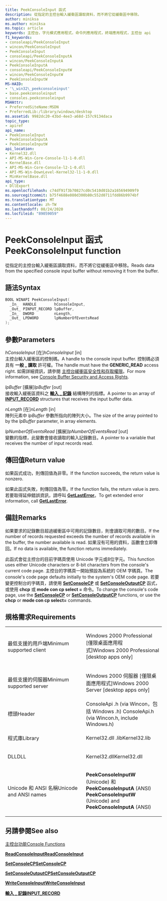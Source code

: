 ```yaml
---
title: PeekConsoleInput 函式
description: 從指定的主控台輸入緩衝區讀取資料，而不將它從緩衝區中移除。
author: miniksa
ms.author: miniksa
ms.topic: article
keywords: 主控台，字元模式應用程式，命令列應用程式，終端應用程式，主控台 api
f1_keywords:
- consoleapi/PeekConsoleInput
- wincon/PeekConsoleInput
- PeekConsoleInput
- consoleapi/PeekConsoleInputA
- wincon/PeekConsoleInputA
- PeekConsoleInputA
- consoleapi/PeekConsoleInputW
- wincon/PeekConsoleInputW
- PeekConsoleInputW
MS-HAID:
- '\_win32\_peekconsoleinput'
- base.peekconsoleinput
- consoles.peekconsoleinput
MSHAttr:
- PreferredSiteName:MSDN
- PreferredLib:/library/windows/desktop
ms.assetid: 9982dc20-43bd-4ee3-a68d-157c9134daca
topic_type:
- apiref
api_name:
- PeekConsoleInput
- PeekConsoleInputA
- PeekConsoleInputW
api_location:
- Kernel32.dll
- API-MS-Win-Core-Console-l1-1-0.dll
- KernelBase.dll
- API-MS-Win-Core-Console-l2-1-0.dll
- API-MS-Win-DownLevel-Kernel32-l1-1-0.dll
- MinKernelBase.dll
api_type:
- DllExport
ms.openlocfilehash: c74df91f3b70827cd0c5410d01b2a165694909f9
ms.sourcegitcommit: b75f4688e080d300b80c552d0711fdd86b9974bf
ms.translationtype: MT
ms.contentlocale: zh-TW
ms.lasthandoff: 08/24/2020
ms.locfileid: "89059059"
---
```

# <a name="peekconsoleinput-function"></a><span data-ttu-id="f11ce-104">PeekConsoleInput 函式</span><span class="sxs-lookup"><span data-stu-id="f11ce-104">PeekConsoleInput function</span></span>


<span data-ttu-id="f11ce-105">從指定的主控台輸入緩衝區讀取資料，而不將它從緩衝區中移除。</span><span class="sxs-lookup"><span data-stu-id="f11ce-105">Reads data from the specified console input buffer without removing it from the buffer.</span></span>

<a name="syntax"></a><span data-ttu-id="f11ce-106">語法</span><span class="sxs-lookup"><span data-stu-id="f11ce-106">Syntax</span></span>
------

```C
BOOL WINAPI PeekConsoleInput(
  _In_  HANDLE        hConsoleInput,
  _Out_ PINPUT_RECORD lpBuffer,
  _In_  DWORD         nLength,
  _Out_ LPDWORD       lpNumberOfEventsRead
);
```

<a name="parameters"></a><span data-ttu-id="f11ce-107">參數</span><span class="sxs-lookup"><span data-stu-id="f11ce-107">Parameters</span></span>
----------

<span data-ttu-id="f11ce-108">*hConsoleInput* \[在\]</span><span class="sxs-lookup"><span data-stu-id="f11ce-108">*hConsoleInput* \[in\]</span></span>  
<span data-ttu-id="f11ce-109">主控台輸入緩衝區的控制碼。</span><span class="sxs-lookup"><span data-stu-id="f11ce-109">A handle to the console input buffer.</span></span> <span data-ttu-id="f11ce-110">控制碼必須具有 **一般 \_ 讀取** 許可權。</span><span class="sxs-lookup"><span data-stu-id="f11ce-110">The handle must have the **GENERIC\_READ** access right.</span></span> <span data-ttu-id="f11ce-111">如需詳細資訊，請參閱 [主控台緩衝區安全性和存取權限](console-buffer-security-and-access-rights.md)。</span><span class="sxs-lookup"><span data-stu-id="f11ce-111">For more information, see [Console Buffer Security and Access Rights](console-buffer-security-and-access-rights.md).</span></span>

<span data-ttu-id="f11ce-112">*lpBuffer* \[擴展\]</span><span class="sxs-lookup"><span data-stu-id="f11ce-112">*lpBuffer* \[out\]</span></span>  
<span data-ttu-id="f11ce-113">接收輸入緩衝區資料之 [**輸入 \_ 記錄**](input-record-str.md) 結構陣列的指標。</span><span class="sxs-lookup"><span data-stu-id="f11ce-113">A pointer to an array of [**INPUT\_RECORD**](input-record-str.md) structures that receives the input buffer data.</span></span>

<span data-ttu-id="f11ce-114">*nLength* \[在\]</span><span class="sxs-lookup"><span data-stu-id="f11ce-114">*nLength* \[in\]</span></span>  
<span data-ttu-id="f11ce-115">陣列元素中 *lpBuffer* 參數所指向的陣列大小。</span><span class="sxs-lookup"><span data-stu-id="f11ce-115">The size of the array pointed to by the *lpBuffer* parameter, in array elements.</span></span>

<span data-ttu-id="f11ce-116">*lpNumberOfEventsRead* \[擴展\]</span><span class="sxs-lookup"><span data-stu-id="f11ce-116">*lpNumberOfEventsRead* \[out\]</span></span>  
<span data-ttu-id="f11ce-117">變數的指標，此變數會接收讀取的輸入記錄數目。</span><span class="sxs-lookup"><span data-stu-id="f11ce-117">A pointer to a variable that receives the number of input records read.</span></span>

<a name="return-value"></a><span data-ttu-id="f11ce-118">傳回值</span><span class="sxs-lookup"><span data-stu-id="f11ce-118">Return value</span></span>
------------

<span data-ttu-id="f11ce-119">如果函式成功，則傳回值為非零。</span><span class="sxs-lookup"><span data-stu-id="f11ce-119">If the function succeeds, the return value is nonzero.</span></span>

<span data-ttu-id="f11ce-120">如果此函式失敗，則傳回值為零。</span><span class="sxs-lookup"><span data-stu-id="f11ce-120">If the function fails, the return value is zero.</span></span> <span data-ttu-id="f11ce-121">若要取得延伸錯誤資訊，請呼叫 [**GetLastError**](https://msdn.microsoft.com/library/windows/desktop/ms679360)。</span><span class="sxs-lookup"><span data-stu-id="f11ce-121">To get extended error information, call [**GetLastError**](https://msdn.microsoft.com/library/windows/desktop/ms679360).</span></span>

<a name="remarks"></a><span data-ttu-id="f11ce-122">備註</span><span class="sxs-lookup"><span data-stu-id="f11ce-122">Remarks</span></span>
-------

<span data-ttu-id="f11ce-123">如果要求的記錄數目超過緩衝區中可用的記錄數目，則會讀取可用的數目。</span><span class="sxs-lookup"><span data-stu-id="f11ce-123">If the number of records requested exceeds the number of records available in the buffer, the number available is read.</span></span> <span data-ttu-id="f11ce-124">如果沒有可用的資料，函數會立即傳回。</span><span class="sxs-lookup"><span data-stu-id="f11ce-124">If no data is available, the function returns immediately.</span></span>

<span data-ttu-id="f11ce-125">此函式會從主控台的目前字碼頁使用 Unicode 字元或8位字元。</span><span class="sxs-lookup"><span data-stu-id="f11ce-125">This function uses either Unicode characters or 8-bit characters from the console's current code page.</span></span> <span data-ttu-id="f11ce-126">主控台的字碼頁一開始預設為系統的 OEM 字碼頁。</span><span class="sxs-lookup"><span data-stu-id="f11ce-126">The console's code page defaults initially to the system's OEM code page.</span></span> <span data-ttu-id="f11ce-127">若要變更控制台的字碼頁，請使用 [**SetConsoleCP**](setconsolecp.md) 或 [**SetConsoleOutputCP**](setconsoleoutputcp.md) 函式，或使用 **chcp** 或 **mode con cp select =** 命令。</span><span class="sxs-lookup"><span data-stu-id="f11ce-127">To change the console's code page, use the [**SetConsoleCP**](setconsolecp.md) or [**SetConsoleOutputCP**](setconsoleoutputcp.md) functions, or use the **chcp** or **mode con cp select=** commands.</span></span>

<a name="requirements"></a><span data-ttu-id="f11ce-128">規格需求</span><span class="sxs-lookup"><span data-stu-id="f11ce-128">Requirements</span></span>
------------

<table>
<colgroup>
<col width="50%" />
<col width="50%" />
</colgroup>
<tbody>
<tr class="odd">
<td><p><span data-ttu-id="f11ce-129">最低支援的用戶端</span><span class="sxs-lookup"><span data-stu-id="f11ce-129">Minimum supported client</span></span></p></td>
<td><p><span data-ttu-id="f11ce-130">Windows 2000 Professional [僅限桌面應用程式]</span><span class="sxs-lookup"><span data-stu-id="f11ce-130">Windows 2000 Professional [desktop apps only]</span></span></p></td>
</tr>
<tr class="even">
<td><p><span data-ttu-id="f11ce-131">最低支援的伺服器</span><span class="sxs-lookup"><span data-stu-id="f11ce-131">Minimum supported server</span></span></p></td>
<td><p><span data-ttu-id="f11ce-132">Windows 2000 伺服器 [僅限桌面應用程式]</span><span class="sxs-lookup"><span data-stu-id="f11ce-132">Windows 2000 Server [desktop apps only]</span></span></p></td>
</tr>
<tr class="odd">
<td><p><span data-ttu-id="f11ce-133">標頭</span><span class="sxs-lookup"><span data-stu-id="f11ce-133">Header</span></span></p></td>
<td><span data-ttu-id="f11ce-134">ConsoleApi .h (via Wincon，包括 Windows .h) </span><span class="sxs-lookup"><span data-stu-id="f11ce-134">ConsoleApi.h (via Wincon.h, include Windows.h)</span></span></td>
</tr>
<tr class="even">
<td><p><span data-ttu-id="f11ce-135">程式庫</span><span class="sxs-lookup"><span data-stu-id="f11ce-135">Library</span></span></p></td>
<td><span data-ttu-id="f11ce-136">Kernel32.dll .lib</span><span class="sxs-lookup"><span data-stu-id="f11ce-136">Kernel32.lib</span></span></td>
</tr>
<tr class="odd">
<td><p><span data-ttu-id="f11ce-137">DLL</span><span class="sxs-lookup"><span data-stu-id="f11ce-137">DLL</span></span></p></td>
<td><span data-ttu-id="f11ce-138">Kernel32.dll</span><span class="sxs-lookup"><span data-stu-id="f11ce-138">Kernel32.dll</span></span></td>
</tr>
<tr class="even">
<td><p><span data-ttu-id="f11ce-139">Unicode 和 ANSI 名稱</span><span class="sxs-lookup"><span data-stu-id="f11ce-139">Unicode and ANSI names</span></span></p></td>
<td><p><span data-ttu-id="f11ce-140"><strong>PeekConsoleInputW</strong> (Unicode) 和 <strong>PeekConsoleInputA</strong> (ANSI) </span><span class="sxs-lookup"><span data-stu-id="f11ce-140"><strong>PeekConsoleInputW</strong> (Unicode) and <strong>PeekConsoleInputA</strong> (ANSI)</span></span></p></td>
</tr>
<tr class="odd">
</tr>
<tr class="even">
</tr>
<tr class="odd">
</tr>
<tr class="even">
</tr>
</tbody>
</table>

## <a name="span-idsee_alsospansee-also"></a><span data-ttu-id="f11ce-141"><span id="see_also"></span>另請參閱</span><span class="sxs-lookup"><span data-stu-id="f11ce-141"><span id="see_also"></span>See also</span></span>


[<span data-ttu-id="f11ce-142">主控台功能</span><span class="sxs-lookup"><span data-stu-id="f11ce-142">Console Functions</span></span>](console-functions.md)

[<span data-ttu-id="f11ce-143">**ReadConsoleInput**</span><span class="sxs-lookup"><span data-stu-id="f11ce-143">**ReadConsoleInput**</span></span>](readconsoleinput.md)

[<span data-ttu-id="f11ce-144">**SetConsoleCP**</span><span class="sxs-lookup"><span data-stu-id="f11ce-144">**SetConsoleCP**</span></span>](setconsolecp.md)

[<span data-ttu-id="f11ce-145">**SetConsoleOutputCP**</span><span class="sxs-lookup"><span data-stu-id="f11ce-145">**SetConsoleOutputCP**</span></span>](setconsoleoutputcp.md)

[<span data-ttu-id="f11ce-146">**WriteConsoleInput**</span><span class="sxs-lookup"><span data-stu-id="f11ce-146">**WriteConsoleInput**</span></span>](writeconsoleinput.md)

[<span data-ttu-id="f11ce-147">**輸入 \_ 記錄**</span><span class="sxs-lookup"><span data-stu-id="f11ce-147">**INPUT\_RECORD**</span></span>](input-record-str.md)

 

 




